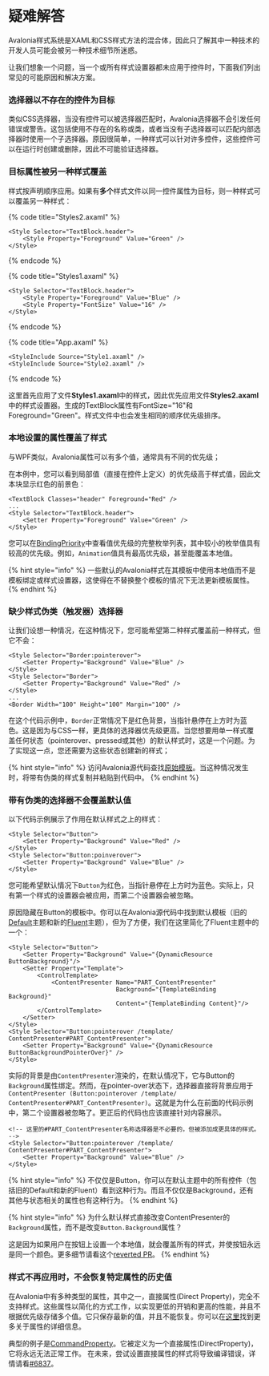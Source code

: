 # 疑难解答

Avalonia样式系统是XAML和CSS样式方法的混合体，因此只了解其中一种技术的开发人员可能会被另一种技术细节所迷惑。

让我们想象一个问题，当一个或所有样式设置器都未应用于控件时，下面我们列出常见的可能原因和解决方案。

### 选择器以不存在的控件为目标

类似CSS选择器，当没有控件可以被选择器匹配时，Avalonia选择器不会引发任何错误或警告。这包括使用不存在的名称或类，或者当没有子选择器可以匹配内部选择器时使用一个子选择器。原因很简单，一种样式可以针对许多控件，这些控件可以在运行时创建或删除，因此不可能验证选择器。

### 目标属性被另一种样式覆盖

样式按声明顺序应用。如果有**多个**样式文件以同一控件属性为目标，则一种样式可以覆盖另一种样式：

{% code title="Styles2.axaml" %}

```markup
<Style Selector="TextBlock.header">
    <Style Property="Foreground" Value="Green" />
</Style>
```

{% endcode %}

{% code title="Styles1.axaml" %}

```markup
<Style Selector="TextBlock.header">
    <Style Property="Foreground" Value="Blue" />
    <Style Property="FontSize" Value="16" />
</Style>
```

{% endcode %}

{% code title="App.axaml" %}

```markup
<StyleInclude Source="Style1.axaml" />
<StyleInclude Source="Style2.axaml" />
```

{% endcode %}

这里首先应用了文件**Styles1.axaml**中的样式，因此优先应用文件**Styles2.axaml**中的样式设置器。生成的TextBlock属性有FontSize="16"和Foreground="Green"。样式文件中也会发生相同的顺序优先级排序。

### 本地设置的属性覆盖了样式

与WPF类似，Avalonia属性可以有多个值，通常具有不同的优先级；

在本例中，您可以看到局部值（直接在控件上定义）的优先级高于样式值，因此文本块显示红色的前景色：

```markup
<TextBlock Classes="header" Foreground="Red" />
...
<Style Selector="TextBlock.header">
    <Setter Property="Foreground" Value="Green" />
</Style>
```

您可以在[BindingPriority](http://reference.avaloniaui.net/api/Avalonia.Data/BindingPriority/)中查看值优先级的完整枚举列表，其中较小的枚举值具有较高的优先级。例如，`Animation`值具有最高优先级，甚至能覆盖本地值。

{% hint style="info" %}
一些默认的Avalonia样式在其模板中使用本地值而不是模板绑定或样式设置器，这使得在不替换整个模板的情况下无法更新模板属性。
{% endhint %}

### 缺少样式伪类（触发器）选择器

让我们设想一种情况，在这种情况下，您可能希望第二种样式覆盖前一种样式，但它不会：

```markup
<Style Selector="Border:pointerover">
    <Setter Property="Background" Value="Blue" />
</Style>
<Style Selector="Border">
    <Setter Property="Background" Value="Red" />
</Style>
...
<Border Width="100" Height="100" Margin="100" />
```

在这个代码示例中，`Border`正常情况下是红色背景，当指针悬停在上方时为蓝色。这是因为与CSS一样，更具体的选择器优先级更高。当您想要用单一样式覆盖任何状态（pointerover、pressed或其他）的默认样式时，这是一个问题。为了实现这一点，您还需要为这些状态创建新的样式；

{% hint style="info" %}
访问Avalonia源代码查找[原始模板](https://github.com/AvaloniaUI/Avalonia/tree/master/src/Avalonia.Themes.Fluent/Controls)。当这种情况发生时，将带有伪类的样式复制并粘贴到代码中。
{% endhint %}

### 带有伪类的选择器不会覆盖默认值

以下代码示例展示了作用在默认样式之上的样式：

```markup
<Style Selector="Button">
    <Setter Property="Background" Value="Red" />
</Style>
<Style Selector="Button:poinverover">
    <Setter Property="Background" Value="Blue" />
</Style>
```

您可能希望默认情况下`Button`为红色，当指针悬停在上方时为蓝色。实际上，只有第一个样式的设置器会被应用，而第二个设置器会被忽略。

原因隐藏在Button的模板中。你可以在Avalonia源代码中找到默认模板（旧的[Default](https://github.com/AvaloniaUI/Avalonia/blob/master/src/Avalonia.Themes.Default/Button.xaml)主题和新的[Fluent](https://github.com/AvaloniaUI/Avalonia/blob/master/src/Avalonia.Themes.Fluent/Controls/Button.xaml)主题），但为了方便，我们在这里简化了Fluent主题中的一个：

```markup
<Style Selector="Button">
    <Setter Property="Background" Value="{DynamicResource ButtonBackground}"/>
    <Setter Property="Template">
        <ControlTemplate>
            <ContentPresenter Name="PART_ContentPresenter"
                              Background="{TemplateBinding Background}"
                              Content="{TemplateBinding Content}"/>
        </ControlTemplate>
    </Setter>
</Style>
<Style Selector="Button:pointerover /template/ ContentPresenter#PART_ContentPresenter">
    <Setter Property="Background" Value="{DynamicResource ButtonBackgroundPointerOver}" />
</Style>
```

实际的背景是由`ContentPresenter`渲染的，在默认情况下，它与Button的 `Background`属性绑定。然而，在pointer-over状态下，选择器直接将背景应用于`ContentPresenter (Button:pointerover /template/ ContentPresenter#PART_ContentPresenter)`。这就是为什么在前面的代码示例中，第二个设置器被忽略了。更正后的代码也应该直接针对内容展示。

```markup
<!-- 这里的#PART_ContentPresenter名称选择器是不必要的，但被添加成更具体的样式。 -->
<Style Selector="Button:pointerover /template/ ContentPresenter#PART_ContentPresenter">
    <Setter Property="Background" Value="Blue" />
</Style>
```

{% hint style="info" %}
不仅仅是Button，你可以在默认主题中的所有控件（包括旧的Default和新的Fluent）看到这种行为。而且不仅仅是Background，还有其他与状态相关的属性也有这种行为。
{% endhint %}

{% hint style="info" %}
为什么默认样式直接改变ContentPresenter的`Background`属性，而不是改变`Button.Background`属性？

这是因为如果用户在按钮上设置一个本地值，就会覆盖所有的样式，并使按钮永远是同一个颜色。更多细节请看这个[reverted PR](https://github.com/AvaloniaUI/Avalonia/pull/2662#issuecomment-515764732)。
{% endhint %}

### 样式不再应用时，不会恢复特定属性的历史值

在Avalonia中有多种类型的属性，其中之一，直接属性(Direct Property)，完全不支持样式。这些属性以简化的方式工作，以实现更低的开销和更高的性能，并且不根据优先级存储多个值。它只保存最新的值，并且不能恢复。你可以在[这里](../authoring-controls/defining-properties.md#direct-avaloniaproperties)找到更多关于属性的详细信息。

典型的例子是[CommandProperty](http://reference.avaloniaui.net/api/Avalonia.Controls/Button/B9689B29)。它被定义为一个直接属性(DirectProperty)，它将永远无法正常工作。
在未来，尝试设置直接属性的样式将导致编译错误，详情请看[#6837](https://github.com/AvaloniaUI/Avalonia/issues/6837)。
